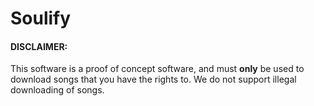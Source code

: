# Soulify


#### DISCLAIMER:
This software is a proof of concept software, and must **only** be used to download songs that you have the rights to. 
We do not support illegal downloading of songs. 